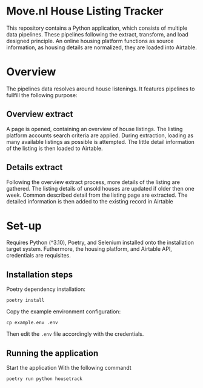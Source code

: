 # Move.nl House Listing Tracker
This repository contains a Python application, which consists of multiple data pipelines.
These pipelines following the extract, transform, and load designed principle.
An online housing platform functions as source information, as housing details are normalized, they are loaded into Airtable.

# Overview
The pipelines data resolves around house listenings.
It features pipelines to fullfill the following purpose:

## Overview extract 
A page is opened, containing an overview of house listings.
The listing platform accounts search criteria are applied.
During extraction, loading as many available listings as possible is attempted.
The little detail information of the listing is then loaded to Airtable.

## Details extract
Following the overview extract process, more details of the listing are gathered.
The listing details of unsold houses are updated if older then one week.
Common described detail from the listing page are extracted.
The detailed information is then added to the existing record in Airtable

# Set-up
Requires Python (^3.10), Poetry, and Selenium installed onto the installation target system.
Futhermore, the housing platform, and Airtable API, credentials are requisites.

## Installation steps
Poetry dependency installation:

```
poetry install
```

Copy the example environment configuration:

```
cp example.env .env
```

Then edit the `.env` file accordingly with the credentials.

## Running the application
Start the application With the following commandt

```
poetry run python housetrack
```
